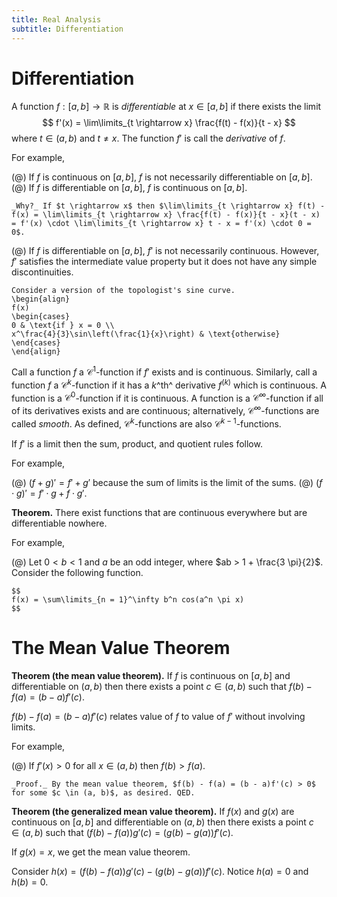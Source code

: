 ```yaml
---
title: Real Analysis
subtitle: Differentiation
---
```


# Differentiation

A function $f : [a, b] \rightarrow \mathbb{R}$ is _differentiable_ at $x \in [a, b]$ if there exists the limit
$$
f'(x) = \lim\limits_{t \rightarrow x} \frac{f(t) - f(x)}{t - x}
$$
where $t \in (a, b)$ and $t \neq x$. The function $f'$ is call the _derivative_ of $f$.

For example,

(@) If $f$ is continuous on $[a, b]$, $f$ is not necessarily differentiable on $[a, b]$.
(@) If $f$ is differentiable on $[a, b]$, $f$ is continuous on $[a, b]$.

    _Why?_ If $t \rightarrow x$ then $\lim\limits_{t \rightarrow x} f(t) - f(x) = \lim\limits_{t \rightarrow x} \frac{f(t) - f(x)}{t - x}(t - x) = f'(x) \cdot \lim\limits_{t \rightarrow x} t - x = f'(x) \cdot 0 = 0$.

(@) If $f$ is differentiable on $[a, b]$, $f'$ is not necessarily continuous. However, $f'$ satisfies the intermediate value property but it does not have any simple discontinuities.

    Consider a version of the topologist's sine curve.
    \begin{align}
    f(x)
    \begin{cases}
    0 & \text{if } x = 0 \\
    x^\frac{4}{3}\sin\left(\frac{1}{x}\right) & \text{otherwise}
    \end{cases}
    \end{align}

Call a function $f$ a $\mathcal{C}^1$-function if $f'$ exists and is continuous. Similarly, call a function $f$ a $\mathcal{C}^k$-function if it has a $k$^th^ derivative $f^{(k)}$ which is continuous. A function is a $\mathcal{C}^0$-function if it is continuous. A function is a $\mathcal{C}^\infty$-function if all of its derivatives exists and are continuous; alternatively, $\mathcal{C}^\infty$-functions are called _smooth_. As defined, $\mathcal{C}^k$-functions are also $\mathcal{C}^{k-1}$-functions.

If $f'$ is a limit then the sum, product, and quotient rules follow.

For example,

(@) $(f + g)' = f' + g'$ because the sum of limits is the limit of the sums.
(@) $(f \cdot g)' = f' \cdot g + f \cdot g'$.

__Theorem.__ There exist functions that are continuous everywhere but are differentiable nowhere.

For example,

(@) Let $0 < b < 1$ and $a$ be an odd integer, where $ab > 1 + \frac{3 \pi}{2}$. Consider the following function.

    $$
    f(x) = \sum\limits_{n = 1}^\infty b^n cos(a^n \pi x)
    $$

# The Mean Value Theorem

__Theorem (the mean value theorem).__ If $f$ is continuous on $[a, b]$ and differentiable on $(a, b)$ then there exists a point $c \in (a, b)$ such that $f(b) - f(a) = (b - a)f'(c)$.

$f(b) - f(a) = (b - a)f'(c)$ relates value of $f$ to value of $f'$ without involving limits.

For example,

(@) If $f'(x) > 0$ for all $x \in (a, b)$ then $f(b) > f(a)$.

    _Proof._ By the mean value theorem, $f(b) - f(a) = (b - a)f'(c) > 0$ for some $c \in (a, b)$, as desired. QED.

__Theorem (the generalized mean value theorem).__ If $f(x)$ and $g(x)$ are continuous on $[a, b]$ and differentiable on $(a, b)$ then there exists a point $c \in (a, b)$ such that $(f(b) - f(a))g'(c) = (g(b) - g(a))f'(c)$.

If $g(x) = x$, we get the mean value theorem.

Consider $h(x) = (f(b) - f(a))g'(c) - (g(b) - g(a))f'(c)$. Notice $h(a) = 0$ and $h(b) = 0$.
